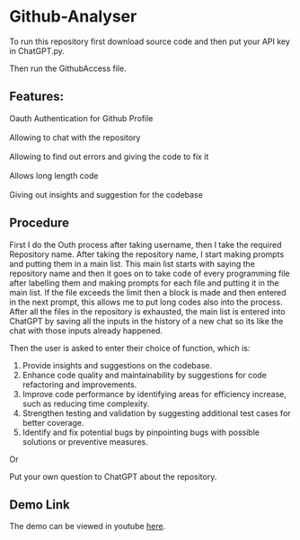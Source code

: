 # Github-Analyser
To run this repository first download source code and then put your API key in ChatGPT.py.<br>

Then run the GithubAccess file.

## Features:
Oauth Authentication for Github Profile<br><br>
Allowing to chat with the repository<br><br>
Allowing to find out errors and giving the code to fix it <br><br>
Allows long length code <br><br>
Giving out insights and suggestion for the codebase

## Procedure
First I do the Outh process after taking username, then I take the required Repository name. After taking the repository name, I start making prompts and putting them in a main list. This main list starts with saying the repository name and then it goes on to take code of every programming file after labelling them and making prompts for each file and putting it in the main list. If the file exceeds the limit then a block is made and then entered in the next prompt, this allows me to put long codes also into the process. After all the files in the repository is exhausted, the main list is entered into ChatGPT by saving all the inputs in the history of a new chat so its like the chat with those inputs already happened. <br>

Then the user is asked to enter their choice of function, which is:<br>
1. Provide insights and suggestions on the codebase. <br>
2. Enhance code quality and maintainability by suggestions for code refactoring and improvements.<br>
3. Improve code performance by identifying areas for efficiency increase, such as reducing time complexity.<br>
4. Strengthen testing and validation by suggesting additional test cases for better coverage.<br>
5. Identify and fix potential bugs by pinpointing bugs with possible solutions or preventive measures.<br>

Or<br>

Put your own question to ChatGPT about the repository.
<br>

## Demo Link
The demo can be viewed in youtube [here](https://www.youtube.com/watch?v=RWBfvnIpAr4).

